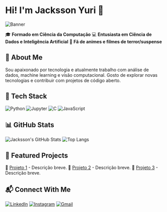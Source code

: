 # Hi! I'm Jacksson Yuri 👋

![Banner](https://your-image-url.com)  

🎓 **Formado em Ciência da Computação**
💻 **Entusiasta em Ciência de Dados e Inteligência Artificial**
🎥 **Fã de animes e filmes de terror/suspense**

## 🚀 About Me
Sou apaixonado por tecnologia e atualmente trabalho com análise de dados, machine learning e visão computacional. Gosto de explorar novas tecnologias e contribuir com projetos de código aberto.

## 🔧 Tech Stack

![Python](https://img.shields.io/badge/Python-3776AB?style=for-the-badge&logo=python&logoColor=white)
![Jupyter](https://img.shields.io/badge/Jupyter-F37626?style=for-the-badge&logo=jupyter&logoColor=white)
![C](https://img.shields.io/badge/C-00599C?style=for-the-badge&logo=c&logoColor=white)
![JavaScript](https://img.shields.io/badge/JavaScript-F7DF1E?style=for-the-badge&logo=javascript&logoColor=black)

## 📊 GitHub Stats

![Jacksson's GitHub Stats](https://github-readme-stats.vercel.app/api?username=JackssonYuri&show_icons=true&theme=dark)
![Top Langs](https://github-readme-stats.vercel.app/api/top-langs/?username=JackssonYuri&layout=compact&theme=dark)

## 📌 Featured Projects
🔹 [Projeto 1](https://github.com/JackssonYuri/projeto1) - Descrição breve.
🔹 [Projeto 2](https://github.com/JackssonYuri/projeto2) - Descrição breve.
🔹 [Projeto 3](https://github.com/JackssonYuri/projeto3) - Descrição breve.

## 📬 Connect With Me
[![LinkedIn](https://img.shields.io/badge/LinkedIn-0077B5?style=for-the-badge&logo=linkedin&logoColor=white)](https://www.linkedin.com/in/seu-perfil)
[![Instagram](https://img.shields.io/badge/Instagram-E4405F?style=for-the-badge&logo=instagram&logoColor=white)](https://www.instagram.com/seu-perfil)
[![Gmail](https://img.shields.io/badge/Gmail-D14836?style=for-the-badge&logo=gmail&logoColor=white)](mailto:seu-email@gmail.com)
